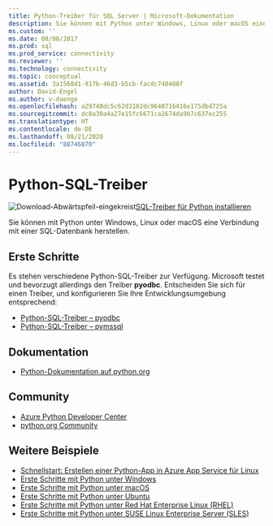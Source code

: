 ```yaml
---
title: Python-Treiber für SQL Server | Microsoft-Dokumentation
description: Sie können mit Python unter Windows, Linux oder macOS eine Verbindung mit einer SQL-Datenbank herstellen.
ms.custom: ''
ms.date: 08/08/2017
ms.prod: sql
ms.prod_service: connectivity
ms.reviewer: ''
ms.technology: connectivity
ms.topic: conceptual
ms.assetid: 3a1568d1-917b-46d3-b5cb-facdc740408f
author: David-Engel
ms.author: v-daenge
ms.openlocfilehash: a29748dc5c62d3102dc964871b416e175dbd725a
ms.sourcegitcommit: dc8a30a4a27e15fc6671ca2674da9b7c637ec255
ms.translationtype: HT
ms.contentlocale: de-DE
ms.lasthandoff: 08/21/2020
ms.locfileid: "88746070"
---
```

# <a name="python-sql-driver"></a>Python-SQL-Treiber

![Download-Abwärtspfeil-eingekreist](../../ssms/media/download-icon.png)[SQL-Treiber für Python installieren](../sql-connection-libraries.md#anchor-20-drivers-relational-access)

Sie können mit Python unter Windows, Linux oder macOS eine Verbindung mit einer SQL-Datenbank herstellen.  
  
## <a name="getting-started"></a>Erste Schritte  
Es stehen verschiedene Python-SQL-Treiber zur Verfügung. Microsoft testet und bevorzugt allerdings den Treiber **pyodbc**. Entscheiden Sie sich für einen Treiber, und konfigurieren Sie Ihre Entwicklungsumgebung entsprechend:
* [Python-SQL-Treiber – pyodbc](pyodbc/python-sql-driver-pyodbc.md)
* [Python-SQL-Treiber – pymssql](pymssql/python-sql-driver-pymssql.md)
  
## <a name="documentation"></a>Dokumentation  
* [Python-Dokumentation auf python.org](https://www.python.org/doc/)  
  
## <a name="community"></a>Community  
* [Azure Python Developer Center](https://azure.microsoft.com/develop/python/)  
* [python.org Community](https://www.python.org/community/)  
  
## <a name="more-samples"></a>Weitere Beispiele  
* [Schnellstart: Erstellen einer Python-App in Azure App Service für Linux](https://docs.microsoft.com/azure/app-service/containers/quickstart-python?tabs=bash)
* [Erste Schritte mit Python unter Windows](https://www.microsoft.com/sql-server/developer-get-started/python/windows/)
* [Erste Schritte mit Python unter macOS](https://www.microsoft.com/sql-server/developer-get-started/python/mac/)
* [Erste Schritte mit Python unter Ubuntu](https://www.microsoft.com/sql-server/developer-get-started/python/ubuntu/)
* [Erste Schritte mit Python unter Red Hat Enterprise Linux (RHEL)](https://www.microsoft.com/sql-server/developer-get-started/python/rhel/)
* [Erste Schritte mit Python unter SUSE Linux Enterprise Server (SLES)](https://www.microsoft.com/sql-server/developer-get-started/python/sles/)
